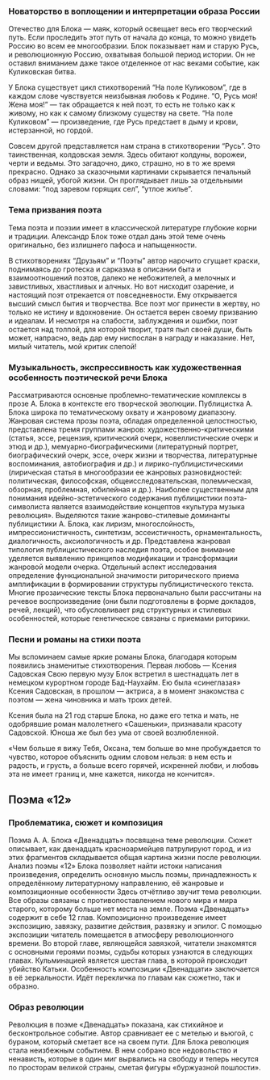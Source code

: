 ### Новаторство в воплощении и интерпретации образа России

Отечество для Блока — маяк, который освещает весь его творческий путь. Если проследить этот путь от начала до конца, то можно увидеть Россию во всем ее многообразии. Блок показывает нам и старую Русь, и революционную Россию, охватывая большой период истории. Он не оставил вниманием даже такое отделенное от нас веками событие, как Куликовская битва.

У Блока существует цикл стихотворений “На поле Куликовом”, где в каждом слове чувствуется неизбывная любовь к Родине. “О, Русь моя! Жена моя!” — так обращается к ней поэт, то есть не только как к живому, но как к самому близкому существу на свете. “На поле Куликовом” — произведение, где Русь предстает в дыму и крови, истерзанной, но гордой.

Совсем другой представляется нам страна в стихотворении “Русь”. Это таинственная, колдовская земля. Здесь обитают колдуны, ворожеи, черти и ведьмы. Это загадочно, дико, страшно, но в то же время прекрасно. Однако за сказочными картинами скрывается печальный образ нищей, убогой жизни. Он проглядывает лишь за отдельными словами: “под заревом горящих сел”, “утлое жилье”.

### Тема призвания поэта

Тема поэта и поэзии имеет в классической литературе глубокие корни и традиции. Александр Блок тоже отдал дань этой теме очень оригинально, без излишнего пафоса и напыщенности.

В стихотворениях “Друзьям” и “Поэты” автор нарочито сгущает краски, поднимаясь до гротеска и сарказма в описании быта и взаимоотношений поэтов, далеко не небожителей, а мелочных и завистливых, хвастливых и алчных. Но вот нисходит озарение, и настоящий поэт отрекается от повседневности. Ему открывается высший смысл бытия и творчества. Все поэт мог принести в жертву, но только не истину и вдохновение. Он остается верен своему призванию и идеалам. И несмотря на слабости, заблуждения и ошибки, поэт остается над толпой, для которой творит, тратя пыл своей души, быть может, напрасно, ведь дар ему ниспослан в награду и наказание. Нет, милый читатель, мой критик слепой!

### Музыкальность, экспрессивность как художественная особенность поэтической речи Блока

Рассматриваются основные проблемно-тематические комплексы в прозе А. Блока в контексте его творческой эволюции. Публицистка А. Блока широка по тематическому охвату и жанровому диапазону. Жанровая система прозы поэта, обладая определенной целостностью, представлена тремя группами жанров: художественно-критическими (статья, эссе, рецензия, критический очерк, новеллистические очерк и этюд и др.), мемуарно-биографическими (литературный портрет, биографический очерк, эссе, очерк жизни и творчества, литературные воспоминания, автобиография и др.) и лирико-публицистическими (лирическая статья в многообразии ее жанровых разновидностей: политическая, философская, общеисследовательская, полемическая, обзорная, проблемная, юбилейная и др.). Наиболее существенным для понимания идейно-эстетического содержания публицистики поэта-символиста является взаимодействие концептов «культура музыка революция». Выделяются такие жанрово-стилевые доминанты публицистики А. Блока, как лиризм, многослойность, импрессионистичность, синтетизм, эссеистичность, орнаментальность, диалогичность, аксиологичность и др. Представлена жанровая типология публицистического наследия поэта, особое внимание уделяется выявлению принципов модификации и трансформации жанровой модели очерка. Отдельный аспект исследования определение функциональной значимости риторического приема амплификации в формировании структуры публицистического текста. Многие прозаические тексты Блока первоначально были рассчитаны на речевое воспроизведение (они были подготовлены в форме докладов, речей, лекций), что обусловливает ряд структурных и стилевых особенностей, которые генетическое связаны с приемами риторики.

### Песни и романы на стихи поэта

Мы вспоминаем самые яркие романы Блока, благодаря которым появились знаменитые стихотворения.
Первая любовь — Ксения Садовская
Свою первую музу Блок встретил в шестнадцать лет в немецком курортном городе Бад-Наухайм. Ею была «синеглазая» Ксения Садовская, в прошлом — актриса, а в момент знакомства с поэтом — жена чиновника и мать троих детей.

Ксения была на 21 год старше Блока, но даже его тетка и мать, не одобрявшие роман малолетнего «Сашеньки», признавали красоту Садовской. Юноша же был без ума от своей возлюбленной.

«Чем больше я вижу Тебя, Оксана, тем больше во мне пробуждается то чувство, которое объяснить одним словом нельзя: в нем есть и радость, и грусть, а больше всего горячей, искренней любви, и любовь эта не имеет границ и, мне кажется, никогда не кончится».

## Поэма «12»

### Проблематика, сюжет и композиция

Поэма А. А. Блока «Двенадцать» посвящена теме революции. Сюжет описывает, как двенадцать красноармейцев патрулируют город, и из этих фрагментов складывается общая картина жизни после революции. Анализ поэмы «12» Блока позволяет найти истоки написания произведения, определить основную мысль поэмы, принадлежность к определённому литературному направлению, её жанровые и композиционные особенности
Здесь отчётливо звучит тема революции. Все образы связаны с противопоставлением нового мира и мира старого, которому больше нет места на земле.
Поэма «Двенадцать» содержит в себе 12 глав. Композиционно произведение имеет экспозицию, завязку, развитие действия, развязку и эпилог. С помощью экспозиции читатель помещается в атмосферу революционного времени. Во второй главе, являющейся завязкой, читатели знакомятся с основными героями поэмы, судьбы которых узнаются в следующих главах. Кульминацией является шестая глава, в которой происходит убийство Катьки.
Особенность композиции «Двенадцати» заключается в её зеркальности. Идёт перекличка по главам как сюжетно, так и образно.

### Образ революции

Революция в поэме «Двенадцать» показана, как стихийное и бесконтрольное событие. Автор сравнивает ее с метелью и вьюгой, с бураном, который сметает все на своем пути. Для Блока революция стала неизбежным событием. В нем собрано все недовольство и ненависть, которые в один миг вырвались на свободу и теперь несутся по просторам великой страны, сметая фигуры «буржуазной пошлости».